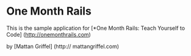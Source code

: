 # One Month Rails

This is the sample application for
[*One Month Rails: Teach Yourself to Code] (http://onemonthrails.com)

by [Mattan Griffel] (http:// mattangriffel.com)